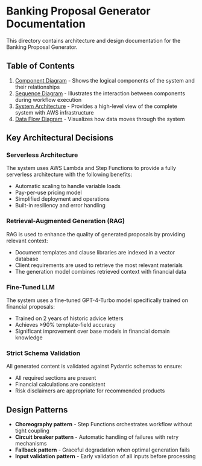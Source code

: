 # Banking Proposal Generator Documentation

This directory contains architecture and design documentation for the Banking Proposal Generator.

## Table of Contents

1. [Component Diagram](component-diagram.md) - Shows the logical components of the system and their relationships
2. [Sequence Diagram](sequence-diagram.md) - Illustrates the interaction between components during workflow execution
3. [System Architecture](system-architecture.md) - Provides a high-level view of the complete system with AWS infrastructure
4. [Data Flow Diagram](data-flow-diagram.md) - Visualizes how data moves through the system

## Key Architectural Decisions

### Serverless Architecture

The system uses AWS Lambda and Step Functions to provide a fully serverless architecture with the following benefits:

- Automatic scaling to handle variable loads
- Pay-per-use pricing model 
- Simplified deployment and operations
- Built-in resiliency and error handling

### Retrieval-Augmented Generation (RAG)

RAG is used to enhance the quality of generated proposals by providing relevant context:

- Document templates and clause libraries are indexed in a vector database
- Client requirements are used to retrieve the most relevant materials
- The generation model combines retrieved context with financial data

### Fine-Tuned LLM

The system uses a fine-tuned GPT-4-Turbo model specifically trained on financial proposals:

- Trained on 2 years of historic advice letters
- Achieves ≥90% template-field accuracy
- Significant improvement over base models in financial domain knowledge

### Strict Schema Validation

All generated content is validated against Pydantic schemas to ensure:

- All required sections are present
- Financial calculations are consistent
- Risk disclaimers are appropriate for recommended products

## Design Patterns

- **Choreography pattern** - Step Functions orchestrates workflow without tight coupling
- **Circuit breaker pattern** - Automatic handling of failures with retry mechanisms
- **Fallback pattern** - Graceful degradation when optimal generation fails
- **Input validation pattern** - Early validation of all inputs before processing